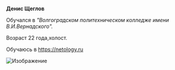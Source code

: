**Денис Щеглов**

Обучался в *"Волгоградском политехническом колледже имени В.И.Вернадского".*

Возраст 22 года,холост.

Обучаюсь в <https://netology.ru>

![Изображение](https://sun9-80.userapi.com/impg/iGry8RT876fmq0J7OgdlPbOFJp0WXbqiJDfHDQ/bkQ8-pN6MfE.jpg?size=1438x2160&quality=95&sign=d9d34dc2741cf1ff15eee83118a8cc2a&type=album)
